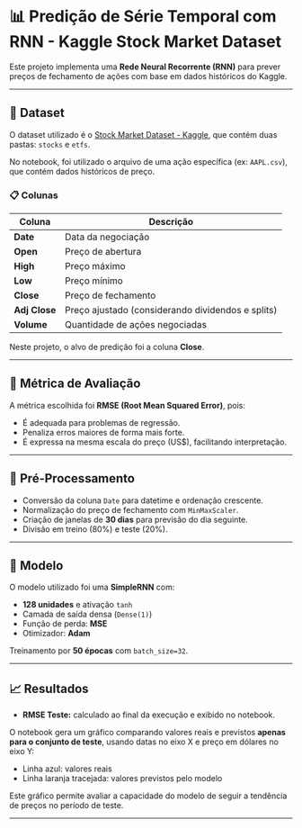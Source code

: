 # 📊 Predição de Série Temporal com RNN - Kaggle Stock Market Dataset

Este projeto implementa uma **Rede Neural Recorrente (RNN)** para prever preços de fechamento de ações com base em dados históricos do Kaggle.

---

## 📂 Dataset

O dataset utilizado é o [Stock Market Dataset - Kaggle](https://www.kaggle.com/datasets/jacksoncrow/stock-market-dataset), que contém duas pastas: `stocks` e `etfs`.  

No notebook, foi utilizado o arquivo de uma ação específica (ex: `AAPL.csv`), que contém dados históricos de preço.

### 📋 Colunas

| Coluna      | Descrição |
|-------------|-----------|
| **Date**    | Data da negociação |
| **Open**    | Preço de abertura |
| **High**    | Preço máximo |
| **Low**     | Preço mínimo |
| **Close**   | Preço de fechamento |
| **Adj Close** | Preço ajustado (considerando dividendos e splits) |
| **Volume**  | Quantidade de ações negociadas |

Neste projeto, o alvo de predição foi a coluna **Close**.

---

## 🎯 Métrica de Avaliação

A métrica escolhida foi **RMSE (Root Mean Squared Error)**, pois:
- É adequada para problemas de regressão.
- Penaliza erros maiores de forma mais forte.
- É expressa na mesma escala do preço (US$), facilitando interpretação.

---

## 🧹 Pré-Processamento

- Conversão da coluna `Date` para datetime e ordenação crescente.
- Normalização do preço de fechamento com `MinMaxScaler`.
- Criação de janelas de **30 dias** para previsão do dia seguinte.
- Divisão em treino (80%) e teste (20%).

---

## 🧠 Modelo

O modelo utilizado foi uma **SimpleRNN** com:
- **128 unidades** e ativação `tanh`
- Camada de saída densa (`Dense(1)`)
- Função de perda: **MSE**
- Otimizador: **Adam**

Treinamento por **50 épocas** com `batch_size=32`.

---

## 📈 Resultados

- **RMSE Teste:** calculado ao final da execução e exibido no notebook.

O notebook gera um gráfico comparando valores reais e previstos **apenas para o conjunto de teste**, usando datas no eixo X e preço em dólares no eixo Y:

- Linha azul: valores reais  
- Linha laranja tracejada: valores previstos pelo modelo

Este gráfico permite avaliar a capacidade do modelo de seguir a tendência de preços no período de teste.

---
